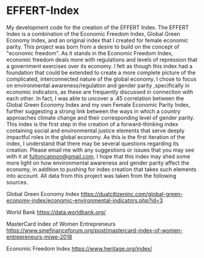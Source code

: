 # EFFERT-Index
My development code for the creation of the EFFERT Index. 
The EFFERT Index is a combination of the Economic Freedom Index, Global Green Economy Index, and an original index
that I created for female economic parity. This project was born from a desire to build on the concept of "economic freedom".
As it stands in the Economic Freedom Index, economic freedom deals more with regulations and levels of repression that a 
government exercises over its economy. I felt as though this index had a foundation that could be extended to create a more 
complete picture of the complicated, interconnected nature of the global economy. I chose to focus on environmental
awareness/regulation and gender parity ,specifically in economic indicators, as these are frequently discussed in connection with each other. In fact, I was able to uncover a .45 correlation between the Global Green Economy Index and my own Female Economic Parity Index, further suggesting a strong link between the ways in which a country approaches climate change and their corresponding level of gender parity. This index is the first step in the creation of a forward-thinking index containing social and environmental justice elements that serve deeply impactful roles in the global economy. As this is the first iteration of the index, I understand that there may be several questions regarding its creation. Please email me with any suggestions or issues that you may see with it at fultoncannon@gmail.com. I hope that this index may shed some more light on how environmental awareness and gender parity affect the economy, in addition to pushing for index creation that takes such elements into account. All data from this project was taken from the following sources.

Global Green Economy Index
https://dualcitizeninc.com/global-green-economy-index/economic-environmental-indicators.php?id=3

World Bank
https://data.worldbank.org/

MasterCard Index of Women Entrepreneurs
https://www.smefinanceforum.org/post/mastercard-index-of-women-entrepreneurs-miwe-2018

Economic Freedom Index
https://www.heritage.org/index/


